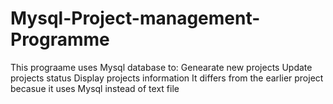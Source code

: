 # Mysql-Project-management-Programme
This prograame uses Mysql database to:
  Genearate new projects
  Update projects status
  Display projects information
It differs from the earlier project becasue it uses Mysql instead of text file
